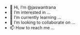 - 👋 Hi, I’m @jaswantrana
- 👀 I’m interested in ...
- 🌱 I’m currently learning ...
- 💞️ I’m looking to collaborate on ...
- 📫 How to reach me ...

<!---
jaswantrana/jaswantrana is a ✨ special ✨ repository because its `README.md` (this file) appears on your GitHub profile.
You can click the Preview link to take a look at your changes.
--->
